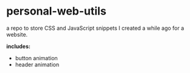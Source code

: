 # personal-web-utils

a repo to store CSS and JavaScript snippets I created a while ago for a website.

**includes:**
- button animation
- header animation
